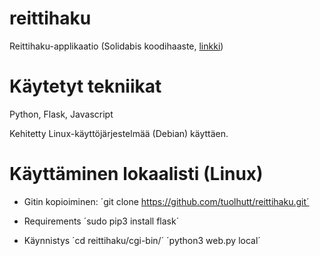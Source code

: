 # reittihaku
Reittihaku-applikaatio (Solidabis koodihaaste, [linkki](https://koodihaaste.solidabis.com/))


# Käytetyt tekniikat
Python, Flask, Javascript

Kehitetty Linux-käyttöjärjestelmää (Debian) käyttäen.


# Käyttäminen lokaalisti (Linux)

* Gitin kopioiminen:
´git clone https://github.com/tuolhutt/reittihaku.git´

* Requirements
´sudo pip3 install flask´

* Käynnistys
´cd reittihaku/cgi-bin/´
´python3 web.py local´
